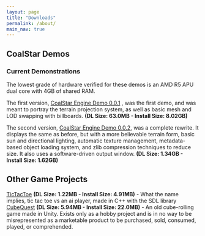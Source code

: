 ```yaml
---
layout: page
title: "Downloads"
permalink: /about/
main_nav: true
---
```


## CoalStar Demos

### Current Demonstrations
The lowest grade of hardware verified for these demos is an AMD R5 APU dual core with 4GB of shared RAM.

The first version, [CoalStar Engine Demo 0.0.1](https://mega.nz/file/LhlCVapL#OYIqpqonNO9ahLczQaZ6Zdggmq5jbUROF0T__Sbyucs) , was the first demo, and was meant to portray the terrain projection system, as well as basic mesh and LOD swapping with billboards. **(DL Size: 63.0MB - Install Size: 8.02GB)**

The second version, [CoalStar Engine Demo 0.0.2](https://mega.nz/file/aocVmaCD#4yy16iWCCU8DAh3Ec-iSEO0GA9va4a15mg52f5K7aWA), was a complete rewrite. It displays the same as before, but with a more believable terrain form, basic sun and directional lighting, automatic texture management, metadata-based object loading system, and zlib compression techniques to reduce size. It also uses a software-driven output window. **(DL Size: 1.34GB - Install Size: 1.62GB)**

## Other Game Projects
[TicTacToe](https://mega.nz/file/7t9C3ZbD#lSQqX84eIYY2zw6eYgAwnEezadeXD4vvif8AwqQw-o0) **(DL Size: 1.22MB - Install Size: 4.91MB)** - What the name implies, tic tac toe vs an ai player, made in C++ with the SDL library
[CubeQuest](https://mega.nz/file/iw10CC5R#4j5FxeKc5BY_8adYyNtntgI-3SBhj99zn0hB8nwKB3w) **(DL Size: 5.94MB - Install Size: 22.0MB)** - An old cube-rolling game made in Unity. Exists only as a hobby project and is in no way to be misrepresented as a marketable product to be purchased, sold, consumed, played, or comprehended.